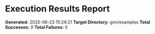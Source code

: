 # Execution Results Report

**Generated:** 2025-06-23 15:29:21
**Target Directory:** gnn/examples
**Total Successes:** 0
**Total Failures:** 0


